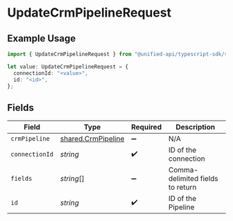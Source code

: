 # UpdateCrmPipelineRequest

## Example Usage

```typescript
import { UpdateCrmPipelineRequest } from "@unified-api/typescript-sdk/sdk/models/operations";

let value: UpdateCrmPipelineRequest = {
  connectionId: "<value>",
  id: "<id>",
};
```

## Fields

| Field                                                           | Type                                                            | Required                                                        | Description                                                     |
| --------------------------------------------------------------- | --------------------------------------------------------------- | --------------------------------------------------------------- | --------------------------------------------------------------- |
| `crmPipeline`                                                   | [shared.CrmPipeline](../../../sdk/models/shared/crmpipeline.md) | :heavy_minus_sign:                                              | N/A                                                             |
| `connectionId`                                                  | *string*                                                        | :heavy_check_mark:                                              | ID of the connection                                            |
| `fields`                                                        | *string*[]                                                      | :heavy_minus_sign:                                              | Comma-delimited fields to return                                |
| `id`                                                            | *string*                                                        | :heavy_check_mark:                                              | ID of the Pipeline                                              |